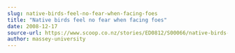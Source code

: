 ```yaml
---
slug: native-birds-feel-no-fear-when-facing-foes
title: "Native birds feel no fear when facing foes"
date: 2008-12-17
source-url: https://www.scoop.co.nz/stories/ED0812/S00066/native-birds-feel-no-fear-when-facing-foes.htm
author: massey-university
---
```


